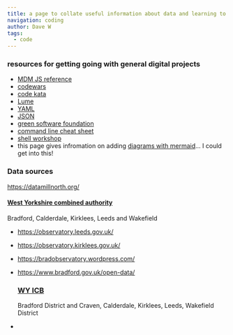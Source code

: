 ```yaml
---
title: a page to collate useful information about data and learning to code
navigation: coding
author: Dave W
tags:
  - code
---
```


### resources for getting going with general digital projects
* [MDM JS reference](https://developer.mozilla.org/en-US/docs/Web/JavaScript)
* [codewars](https://www.codewars.com/)
* [code kata](http://codekata.com/)
* [Lume](https://lume.land/docs/getting-started/your-first-page/)
* [YAML](https://yaml.org/)
* [JSON](https://www.json.org/) 
* [green software foundation](https://greensoftware.foundation/)
* [command line cheat sheet](https://www.git-tower.com/blog/command-line-cheat-sheet/)
* [shell workshop](https://www.udacity.com/course/shell-workshop--ud206)
* this page gives infromation on adding [diagrams with mermaid](https://github.blog/2022-02-14-include-diagrams-markdown-files-mermaid/)... I could get into this!

### Data sources
https://datamillnorth.org/
  #### [West Yorkshire combined authority](https://www.westyorks-ca.gov.uk/)
Bradford, Calderdale, Kirklees, Leeds and Wakefield  
* https://observatory.leeds.gov.uk/
* https://observatory.kirklees.gov.uk/
* https://bradobservatory.wordpress.com/
* https://www.bradford.gov.uk/open-data/

  ### [WY ICB](https://www.westyorkshire.icb.nhs.uk/)
  Bradford District and Craven, Calderdale, Kirklees, Leeds, Wakefield District
* 
